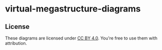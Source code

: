 # virtual-megastructure-diagrams
## License
These diagrams are licensed under [CC BY 4.0](https://creativecommons.org/licenses/by/4.0/). 
You're free to use them with attribution.
